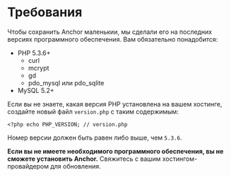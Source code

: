 # Требования

Чтобы сохранить Anchor маленькии, мы сделали его на последних версиях программного обеспечения. Вам обязательно понадобится:

* PHP 5.3.6+
	* curl
	* mcrypt
	* gd
	* pdo\_mysql или pdo\_sqlite
* MySQL 5.2+

Если вы не знаете, какая версия PHP установлена на вашем хостинге, создайте новый файл `version.php` с таким содержимым:

	<?php echo PHP_VERSION; // version.php

Номер версии должен быть равен либо выше, чем `5.3.6`.

**Если вы не имеете необходимого программного обеспечения, вы не сможете установить Anchor.** Свяжитесь с вашим хостингом-провайдером для обновления.
